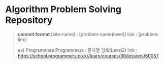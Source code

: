# Algorithm Problem Solving Repository

> **commit format**
> [site-name] : [problem-name(level)]
> link : [problem-link]
> 
> ex) Programmers
> Programmers : 문자열 압축(Level2)
> link : https://school.programmers.co.kr/learn/courses/30/lessons/60057

